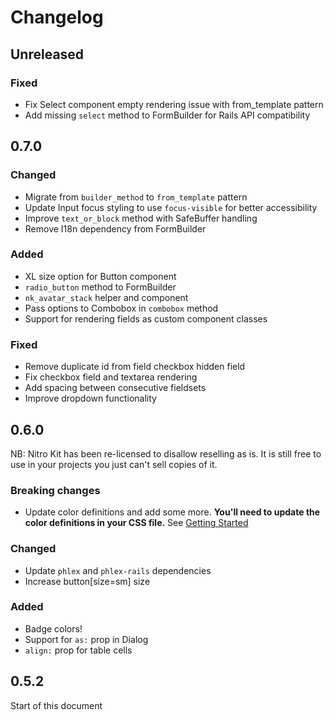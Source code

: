 # Changelog

## Unreleased

### Fixed

- Fix Select component empty rendering issue with from_template pattern
- Add missing `select` method to FormBuilder for Rails API compatibility

## 0.7.0

### Changed

- Migrate from `builder_method` to `from_template` pattern
- Update Input focus styling to use `focus-visible` for better accessibility
- Improve `text_or_block` method with SafeBuffer handling
- Remove I18n dependency from FormBuilder

### Added

- XL size option for Button component
- `radio_button` method to FormBuilder
- `nk_avatar_stack` helper and component
- Pass options to Combobox in `combobox` method
- Support for rendering fields as custom component classes

### Fixed

- Remove duplicate id from field checkbox hidden field
- Fix checkbox field and textarea rendering
- Add spacing between consecutive fieldsets
- Improve dropdown functionality

## 0.6.0

NB: Nitro Kit has been re-licensed to disallow reselling as is. It is still free to use in your projects you just can't sell copies of it.

### Breaking changes

- Update color definitions and add some more. **You'll need to update the color definitions in your CSS file.** See [Getting Started](https://nitrokit.dev/getting_started)

### Changed

- Update `phlex` and `phlex-rails` dependencies
- Increase button[size=sm] size

### Added

- Badge colors!
- Support for `as:` prop in Dialog
- `align:` prop for table cells

## 0.5.2

Start of this document
